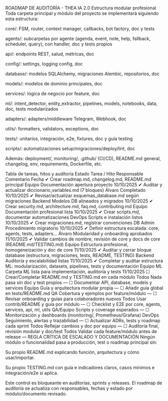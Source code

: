 ROADMAP DE AUDITORÍA - THEA IA 2.0
Estructura modular profesional
Toda carpeta principal y módulo del proyecto se implementará siguiendo esta estructura:

core/: FSM, router, context manager, callbacks, bot factory, doc y tests

agents/: subcarpetas por agente (agenda, event, note, help, fallback, scheduler, query), con handler, doc y tests propios

api/: endpoints REST, salud, métricas, doc

config/: settings, logging config, doc

database/: modelos SQLAlchemy, migraciones Alembic, repositorios, doc

models/: modelos de dominio principales, doc

services/: lógica de negocio por feature, doc

ml/: intent_detector, entity_extractor, pipelines, models, notebooks, data, doc, tests modularizados

adapters/: adapters/middleware Telegram, Webhook, doc

utils/: formatters, validators, exceptions, doc

tests/: unitarios, integración, e2e, fixtures, doc y guía testing

scripts/: automatizaciones setup/migraciones/deploy/lint, doc

Además:
deployment/, monitoring/, .github/ (CI/CD), README.md general, changelog, env, requirements, Dockerfile, etc.

Tabla de tareas, hitos y auditoría
Estado	Tarea / Hito	Responsable	Comentario	Fecha
✔	Crear roadmap.md, changelog.md, README.md principal	Equipo	Documentación apertura proyecto	10/10/2025
✔	Auditar y actualizar diccionario_variables.md (7 bloques)	Álvaro	Completado	10/10/2025
✔	Revisar/actualizar esquemas_database.md según migraciones	Backend	Modelos DB alineados y migrados	10/10/2025
✔	Crear security.md, architecture.md, faq.md, contributing.md	Equipo	Documentación profesional lista	10/10/2025
✔	Crear scripts.md, documentar automatizaciones	DevOps	Scripts e instalación listos	10/10/2025
✔	Crear migraciones.md, registrar convenciones	DB Admin	Procedimiento migratorio	10/10/2025
✔	Definir estructura escalada: core, agents, tests, adapters...	Álvaro	Modularidad y onboarding aprobados	11/10/2025
✔	Validar cambios de nombre, revisión de core y docs de core (README.md/TESTING.md)	Equipo	Estructura profesional, homogeneización y doc de core	11/10/2025
✔	Auditar y cerrar bloque database (estructura, migraciones, tests, README, TESTING)	Backend	Auditoría y escalabilidad listas	11/10/2025
✔	Completar y auditar estructura ML: modularización, datasets, pipelines, tests y documentación	Equipo ML	Carpeta ML lista para implementación, auditoría y tests	11/10/2025
☐	Crear/Completar README.md y TESTING.md en cada módulo	Todos	Nada pasa sin doc y test propios	—
☐	Documentar API, database, models y services	Equipo	Guía y arquitectura modular propia	—
☐	Añadir guía global en tests/README.md	QA	Cobertura y ejemplos por feature/módulo	—
☐	Revisar onboarding y guías para colaboradores nuevos	Todos	Usar contrib/README y guía por módulo	—
☐	Checklist y E2E por core, agents, services, api, ml, utils	QA/Equipo	Scripts y coverage esperados	—
☐	Monitorización y dashboards (monitoring/, Prometheus/Grafana)	DevOps	Seguimiento, alertas y trazabilidad	—
☐	Actualizar ADRs, tests y roadmap cada sprint	Todos	Reflejar cambios y doc por equipo	—
☐	Auditoría final, revisión modular y doc/test	Todos	Validar cada feature/módulo antes de release	—
REGLA CRÍTICA DE ESCALADO Y DOCUMENTACIÓN
Ningún módulo o funcionalidad pasa a producción, test o roadmap principal sin:

Su propio README.md explicando función, arquitectura y cómo usar/importar.

Su propio TESTING.md con guía e indicadores claros, casos mínimos e integración/e2e si aplica.

Este control es bloqueante en auditorías, sprints y releases.
El roadmap de auditoría se actualiza con responsables, fechas y estado por módulo/documento revisado.

